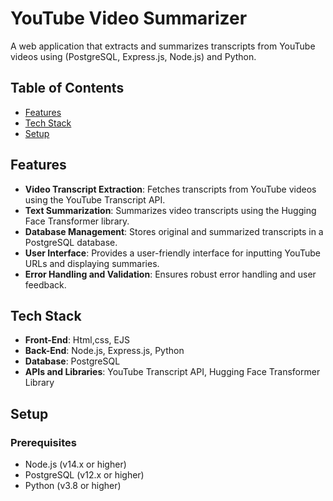 # YouTube Video Summarizer

A web application that extracts and summarizes transcripts from YouTube videos using (PostgreSQL, Express.js, Node.js) and Python.

## Table of Contents

- [Features](#features)
- [Tech Stack](#tech-stack)
- [Setup](#setup)

## Features

- **Video Transcript Extraction**: Fetches transcripts from YouTube videos using the YouTube Transcript API.
- **Text Summarization**: Summarizes video transcripts using the Hugging Face Transformer library.
- **Database Management**: Stores original and summarized transcripts in a PostgreSQL database.
- **User Interface**: Provides a user-friendly interface for inputting YouTube URLs and displaying summaries.
- **Error Handling and Validation**: Ensures robust error handling and user feedback.


## Tech Stack

- **Front-End**: Html,css, EJS
- **Back-End**: Node.js, Express.js, Python
- **Database**: PostgreSQL
- **APIs and Libraries**: YouTube Transcript API, Hugging Face Transformer Library

## Setup

### Prerequisites

- Node.js (v14.x or higher)
- PostgreSQL (v12.x or higher)
- Python (v3.8 or higher)

